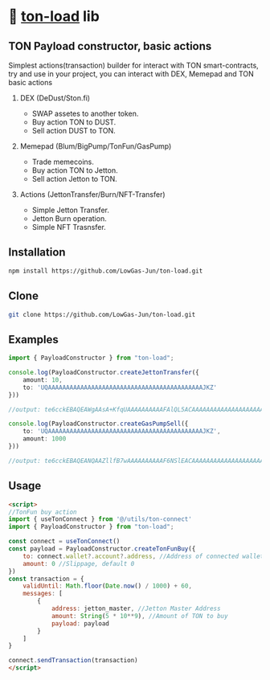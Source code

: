 # 💎 [ton-load](https://github.com/LowGas-Jun/ton-load) lib

## TON Payload constructor, basic actions
Simplest actions(transaction) builder for interact with TON smart-contracts, try and use in your project, you can interact with DEX, Memepad and TON basic actions

1. DEX (DeDust/Ston.fi)
    - SWAP assetes to another token.
    - Buy action TON to DUST.
    - Sell action DUST to TON.

2. Memepad (Blum/BigPump/TonFun/GasPump)
    - Trade memecoins.
    - Buy action TON to Jetton.
    - Sell action Jetton to TON.

3. Actions (JettonTransfer/Burn/NFT-Transfer)
    - Simple Jetton Transfer.
    - Jetton Burn operation.
    - Simple NFT Trasnsfer.

## Installation
```bash
npm install https://github.com/LowGas-Jun/ton-load.git
```

## Clone
```bash
git clone https://github.com/LowGas-Jun/ton-load.git
```

## Examples
```typescript
import { PayloadConstructor } from "ton-load";

console.log(PayloadConstructor.createJettonTransfer({
    amount: 10,
    to: 'UQAAAAAAAAAAAAAAAAAAAAAAAAAAAAAAAAAAAAAAAAAAAJKZ'
}))

//output: te6cckEBAQEAWgAAsA+KfqUAAAAAAAAAAFAlQL5ACAAAAAAAAAAAAAAAAAAAAAAAAAAAAAAAAAAAAAAAAAAAAQAAAAAAAAAAAAAAAAAAAAAAAAAAAAAAAAAAAAAAAAAAAAYPQkGCcNRE

console.log(PayloadConstructor.createGasPumpSell({
    to: 'UQAAAAAAAAAAAAAAAAAAAAAAAAAAAAAAAAAAAAAAAAAAAJKZ',
    amount: 1000
}))

//output: te6cckEBAQEANQAAZllfB7wAAAAAAAAAAF6NSlEACAAAAAAAAAAAAAAAAAAAAAAAAAAAAAAAAAAAAAAAAAAAAEC4kNY=
```

## Usage
```html
<script>
//TonFun buy action
import { useTonConnect } from '@/utils/ton-connect'
import { PayloadConstructor } from "ton-load";

const connect = useTonConnect()
const payload = PayloadConstructor.createTonFunBuy({
    to: connect.wallet?.account?.address, //Address of connected wallet
    amount: 0 //Slippage, default 0
})
const transaction = {
    validUntil: Math.floor(Date.now() / 1000) + 60,
    messages: [
        {
            address: jetton_master, //Jetton Master Address
            amount: String(5 * 10**9), //Amount of TON to buy
            payload: payload
        }
    ]
}

connect.sendTransaction(transaction)
</script>
```
